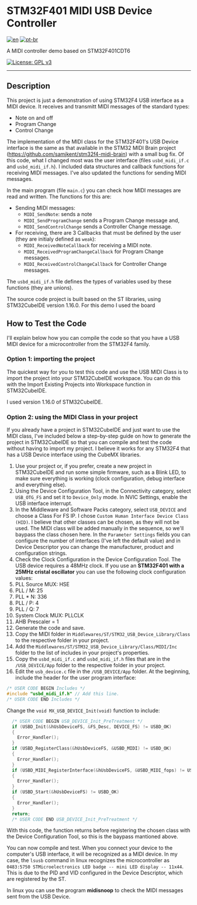 # STM32F401 MIDI USB Device Controller

[![en](https://img.shields.io/badge/lang-en-red.svg)](README.md) [![pt-br](https://img.shields.io/badge/lang-pt--br-green.svg)](README.pt-br.md)


A MIDI controller demo based on STM32F401CDT6

[![License: GPL v3](https://img.shields.io/badge/License-GPLv3-blue.svg)](https://www.gnu.org/licenses/gpl-3.0)

***

## Description

This project is just a demonstration of using STM32F4 USB interface as a MIDI device. It receives and transmitt MIDI messages of the standard types:
- Note on and off
- Program Change
- Control Change

The implementation of the MIDI class for the STM32F401's USB Device interface is the same as that available in the STM32 MIDI Brain project (https://github.com/samjkent/stm32f4-midi-brain) with a small bug fix. Of this code, what I changed most was the user interface (files `usbd_midi_if.c` and `usbd_midi_if.h`). I included data structures and callback functions for receiving MIDI messages. I've also updated the functions for sending MIDI messages.

In the main program (file `main.c`) you can check how MIDI messages are read and written. The functions for this are:
- Sending MIDI messages:
  - `MIDI_SendNote`: sends a note
  - `MIDI_SendProgramChange` sends a Program Change message and,
  - `MIDI_SendControlChange` sends a Controller Change message.
- For receiving, there are 3 Callbacks that must be defined by the user (they are initialy defined as `weak`):
  - `MIDI_ReceivedNoteCallback` for receiving a MIDI note. 
  - `MIDI_ReceivedProgramChangeCallback` for Program Change messages.
  - `MIDI_ReceivedControlChangeCallback` for Controller Change messages.

The `usbd_midi_if.h` file defines the types of variables used by these functions (they are unions).

The source code project is built based on the ST libraries, using STM32CubeIDE version 1.16.0. For this demo I used the board

## How to Test the Code

I'll explain below how you can compile the code so that you have a USB MIDI device for a microcontroller from the STM32F4 family.

### Option 1: importing the project

The quickest way for you to test this code and use the USB MIDI Class is to import the project into your STM32CubeIDE workspace. You can do this with the Import Existing Projects into Workspace function in STM32CubeIDE.

I used version 1.16.0 of STM32CubeIDE.

### Option 2: using the MIDI Class in your project

If you already have a project in STM32CubeIDE and just want to use the MIDI class, I've included below a step-by-step guide on how to generate the project in STM32CubeIDE so that you can compile and test the code without having to import my project. I believe it works for any STM32F4 that has a USB Device interface using the CubeMX libraries.

1. Use your project or, if you prefer, create a new project in STM32CubeIDE and run some simple firmware, such as a Blink LED, to make sure everything is working (clock configuration, debug interface and everything else).
2. Using the Device Configuration Tool, in the Connectivity category, select `USB_OTG_FS` and set it to `Device_Only` mode. In NVIC Settings, enable the USB interface interrupt.
3. In the Middleware and Software Packs category, select `USB_DEVICE` and choose a Class For FS IP. I chose `Custom Human Interface Device Class (HID)`. I believe that other classes can be chosen, as they will not be used. The MIDI class will be added manually in the sequence, so we'll baypass the class chosen here. In the `Parameter Settings` fields you can configure the number of interfaces (I've left the default value) and in Device Descriptor you can change the manufacturer, product and configuration strings.
4. Check the Clock Configuration in the Device Configuration Tool. The USB device requires a 48MHz clock. If you use an **STM32F401 with a 25MHz cristal oscillator** you can use the following clock configuration values:
 5. PLL Source MUX: HSE
 1. PLL / M: 25
 2. PLL * N: 336
 3. PLL / P: 4
 4. PLL / Q: 7
 5. System Clock MUX: PLLCLK
 5. AHB Prescaler = 1
5. Generate the code and save.
4. Copy the MIDI folder in `Middlewares/ST/STM32_USB_Device_Library/Class` to the respective folder in your project.
5. Add the `Middlewares/ST/STM32_USB_Device_Library/Class/MIDI/Inc` folder to the list of includes in your project's properties.
6. Copy the `usbd_midi_if.c` and `usbd_midi_if.h` files that are in the `/USB_DEVICE/App` folder to the respective folder in your project.
7. Edit the `usb_device.c` file in the `/USB_DEVICE/App` folder. 
At the beginning, include the header for the user program interface:
```c
/* USER CODE BEGIN Includes */
#include "usbd_midi_if.h" // Add this line.
/* USER CODE END Includes */
```
Change the `void MX_USB_DEVICE_Init(void)` function to include:
```c
  /* USER CODE BEGIN USB_DEVICE_Init_PreTreatment */
  if (USBD_Init(&hUsbDeviceFS, &FS_Desc, DEVICE_FS) != USBD_OK)
  {
	Error_Handler();
  }
  if (USBD_RegisterClass(&hUsbDeviceFS, &USBD_MIDI) != USBD_OK)
  {
	Error_Handler();
  }
  if (USBD_MIDI_RegisterInterface(&hUsbDeviceFS, &USBD_MIDI_fops) != USBD_OK)
  {
    Error_Handler();
  }
  if (USBD_Start(&hUsbDeviceFS) != USBD_OK)
  {
	Error_Handler();
  }
  return;
  /* USER CODE END USB_DEVICE_Init_PreTreatment */
```
With this code, the function returns before registering the chosen class with the Device Configuration Tool, so this is the baypass mantioned above.

You can now compile and test. When you connect your device to the computer's USB interface, it will be recognized as a MIDI device. In my case, the `lsusb` command in linux recognizes the microcontroller as `0483:5750 STMicroelectronics LED badge -- mini LED display -- 11x44`. This is due to the PID and VID configured in the Device Descriptor, which are registered by the ST.

In linux you can use the program **midisnoop** to check the MIDI messages sent from the USB Device.